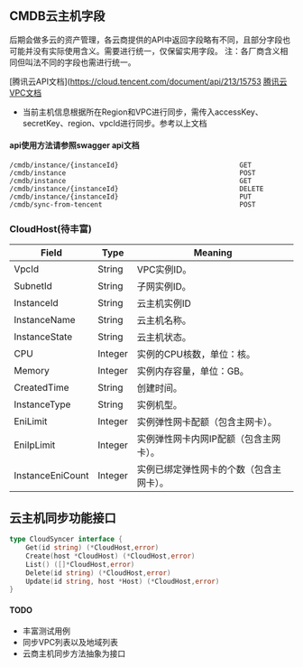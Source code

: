 ## CMDB云主机字段
后期会做多云的资产管理，各云商提供的API中返回字段略有不同，且部分字段也可能并没有实际使用含义。需要进行统一，仅保留实用字段。
注：各厂商含义相同但叫法不同的字段也需进行统一。

[腾讯云API文档](https://cloud.tencent.com/document/api/213/15753
[腾讯云VPC文档](https://console.cloud.tencent.com/api/explorer?Product=vpc&Version=2017-03-12&Action=DescribeVpcInstances)
- 当前主机信息根据所在Region和VPC进行同步，需传入accessKey、secretKey、region、vpcId进行同步。参考以上文档

#### api使用方法请参照swagger api文档
```azure
/cmdb/instance/{instanceId}                              GET
/cmdb/instance                                           POST
/cmdb/instance                                           GET
/cmdb/instance/{instanceId}                              DELETE
/cmdb/instance/{instanceId}                              PUT
/cmdb/sync-from-tencent                                  POST
```


### CloudHost(待丰富)
| Field            | Type    | Meaning              |
|------------------|---------|----------------------|
| VpcId            | String  | VPC实例ID。             |
| SubnetId         | String  | 子网实例ID。              |
| InstanceId       | String  | 云主机实例ID              |
| InstanceName     | String  | 云主机名称。               |
| InstanceState    | String  | 云主机状态。               |
| CPU              | Integer | 实例的CPU核数，单位：核。       |
| Memory           | Integer | 实例内存容量，单位：GB。        |
| CreatedTime      | String  | 创建时间。                |
| InstanceType     | String  | 实例机型。                |
| EniLimit         | Integer | 实例弹性网卡配额（包含主网卡）。     |
| EniIpLimit       | Integer | 实例弹性网卡内网IP配额（包含主网卡）。 |
| InstanceEniCount | Integer | 实例已绑定弹性网卡的个数（包含主网卡）。 |


## 云主机同步功能接口
```go
type CloudSyncer interface {
	Get(id string) (*CloudHost,error)
	Create(host *CloudHost) (*CloudHost,error)
	List() ([]*CloudHost,error)
	Delete(id string) (*CloudHost,error)
	Update(id string, host *Host) (*CloudHost,error)
}
```

#### TODO
- 丰富测试用例
- 同步VPC列表以及地域列表
- 云商主机同步方法抽象为接口